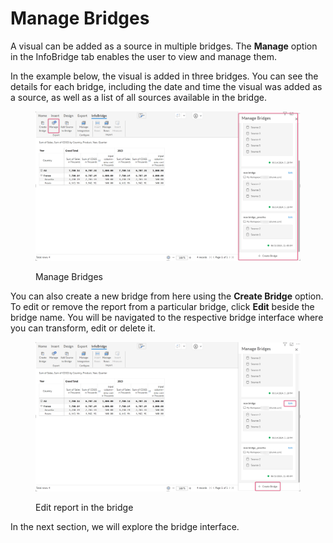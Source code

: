 # Manage Bridges

A visual can be added as a source in multiple bridges. The **Manage** option in the InfoBridge tab enables the user to view and manage them.

In the example below, the visual is added in three bridges. You can see the details for each bridge, including the date and time the visual was added as a source, as well as a list of all sources available in the bridge.

<figure><img src="../.gitbook/assets/image (18).png" alt=""><figcaption><p>Manage Bridges</p></figcaption></figure>

You can also create a new bridge from here using the **Create Bridge** option. To edit or remove the report from a particular bridge, click **Edit** beside the bridge name. You will be navigated to the respective bridge interface where you can transform, edit or delete it.

<figure><img src="../.gitbook/assets/image (19).png" alt=""><figcaption><p>Edit report in the bridge</p></figcaption></figure>

In the next section, we will explore the bridge interface.
